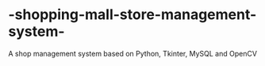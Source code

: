 # -shopping-mall-store-management-system-
A shop management system based on Python, Tkinter, MySQL and OpenCV
